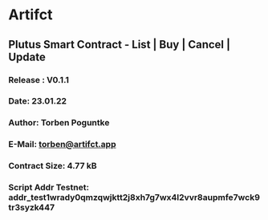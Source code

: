 # Artifct 
## Plutus Smart Contract - List | Buy | Cancel | Update
### Release : V0.1.1
### Date:     23.01.22
### Author:   Torben Poguntke
### E-Mail:   torben@artifct.app
### Contract Size: 4.77 kB

### Script Addr Testnet: addr_test1wrady0qmzqwjktt2j8xh7g7wx4l2vvr8aupmfe7wck9tr3syzk447

